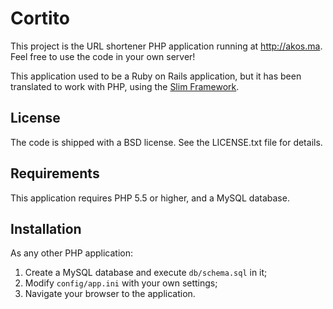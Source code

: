 Cortito
=======

This project is the URL shortener PHP application running at
http://akos.ma. Feel free to use the code in your own server!

This application used to be a Ruby on Rails application, but it has been
translated to work with PHP, using the [Slim
Framework](http://www.slimframework.com).

License
-------

The code is shipped with a BSD license. See the LICENSE.txt file for
details.

Requirements
------------

This application requires PHP 5.5 or higher, and a MySQL database.

Installation
------------

As any other PHP application:

1.  Create a MySQL database and execute `db/schema.sql` in it;
2.  Modify `config/app.ini` with your own settings;
3.  Navigate your browser to the application.


